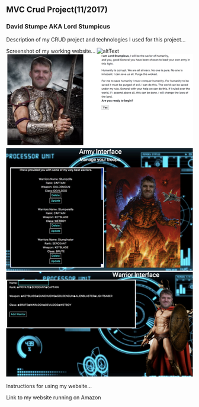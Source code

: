 ## MVC Crud Project(11/2017)
### David Stumpe AKA Lord Stumpicus
Description of my CRUD project and technologies I used for this project...

Screenshot of my working website...
![altText](WebContent/images/screenshot1.png "title") 
![altText](WebContent/images/screenshot2.png "title") 
![altText](WebContent/images/screenshot3.png "title") 
![altText](WebContent/images/screenshot4.png "title") 

Instructions for using my website...

Link to my website running on Amazon
